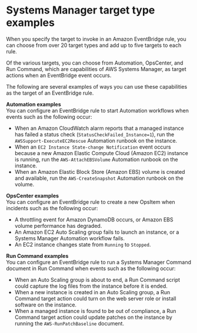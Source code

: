 # Systems Manager target type examples<a name="monitoring-systems-manager-targets"></a>

When you specify the target to invoke in an Amazon EventBridge rule, you can choose from over 20 target types and add up to five targets to each rule\.

Of the various targets, you can choose from Automation, OpsCenter, and Run Command, which are capabilities of AWS Systems Manager, as target actions when an EventBridge event occurs\.

The following are several examples of ways you can use these capabilities as the target of an EventBridge rule\.

**Automation examples**  
You can configure an EventBridge rule to start Automation workflows when events such as the following occur:
+ When an Amazon CloudWatch alarm reports that a managed instance has failed a status check \(`StatusCheckFailed_Instance=1`\), run the `AWSSupport-ExecuteEC2Rescue` Automation runbook on the instance\.
+ When an `EC2 Instance State-change Notification` event occurs because a new Amazon Elastic Compute Cloud \(Amazon EC2\) instance is running, run the `AWS-AttachEBSVolume` Automation runbook on the instance\.
+ When an Amazon Elastic Block Store \(Amazon EBS\) volume is created and available, run the `AWS-CreateSnapshot` Automation runbook on the volume\.

**OpsCenter examples**  
You can configure an EventBridge rule to create a new OpsItem when incidents such as the following occur:
+ A throttling event for Amazon DynamoDB occurs, or Amazon EBS volume performance has degraded\.
+ An Amazon EC2 Auto Scaling group fails to launch an instance, or a Systems Manager Automation workflow fails\.
+ An EC2 instance changes state from `Running` to `Stopped`\.

**Run Command examples**  
You can configure an EventBridge rule to run a Systems Manager Command document in Run Command when events such as the following occur:
+ When an Auto Scaling group is about to end, a Run Command script could capture the log files from the instance before it is ended\.
+ When a new instance is created in an Auto Scaling group, a Run Command target action could turn on the web server role or install software on the instance\.
+ When a managed instance is found to be out of compliance, a Run Command target action could update patches on the instance by running the `AWS-RunPatchBaseline` document\.